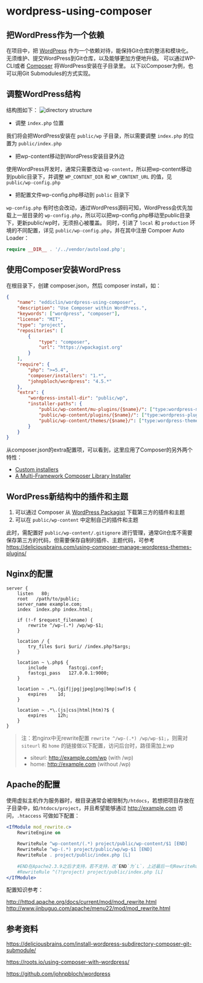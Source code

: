 wordpress-using-composer
====

## 把WordPress作为一个依赖
在项目中，把 [WordPress](https://wordpress.org/) 作为一个依赖对待，能保持Git仓库的整洁和模块化。无须维护、提交WordPress到Git仓库，以及能够更加方便地升级。
可以通过WP-CLI或者 [Composer](https://getcomposer.org/) 将WordPress安装在子目录里。
以下以Composer为例，也可以用Git Submodules的方式实现。

## 调整WordPress结构
结构图如下：
![directory structure](https://cloud.githubusercontent.com/assets/2800700/16399077/f5658ac6-3d01-11e6-8c05-5ba5fd898b89.png)

* 调整 `index.php` 位置

我们将会把WordPress安装在 `public/wp` 子目录，所以需要调整 `index.php` 的位置为 `public/index.php`

* 把wp-content移动到WordPress安装目录外边

使用WordPress开发时，通常只需要改动 `wp-content`，所以把wp-content移动到public目录下，并调整 `WP_CONTENT_DIR` 和 `WP_CONTENT_URL` 的值，见 `public/wp-config.php`

* 把配置文件wp-config.php移动到 `public` 目录下

`wp-config.php` 有时也会改动，通过WordPress源码可知，WordPress会优先加载上一层目录的 `wp-config.php`，所以可以把wp-config.php移动至public目录下，更新public/wp时，无须担心被覆盖。
同时，引进了 `local` 和 `production` 环境的不同配置，详见 `public/wp-config.php`，并在其中注册 Compoer Auto Loader：
```php
require __DIR__ . '/../vendor/autoload.php';
```

## 使用Composer安装WordPress
在根目录下，创建 composer.json，然后 composer install，如：
```json
{
    "name": "eddiclin/wordpress-using-composer",
    "description": "Use Composer within WordPress.",
    "keywords": ["wordpress", "composer"],
    "license": "MIT",
    "type": "project",
    "repositories": [
        {
            "type": "composer",
            "url": "https://wpackagist.org"
        }
    ],
    "require": {
        "php": ">=5.4",
        "composer/installers": "1.*",
        "johnpbloch/wordpress": "4.5.*"
    },
    "extra": {
        "wordpress-install-dir": "public/wp",
        "installer-paths": {
            "public/wp-content/mu-plugins/{$name}/": ["type:wordpress-muplugin"],
            "public/wp-content/plugins/{$name}/": ["type:wordpress-plugin"],
            "public/wp-content/themes/{$name}/": ["type:wordpress-theme"]
        }
    }
}
```

从composer.json的extra配置项，可以看到，这里应用了Composer的另外两个特性：

* [Custom installers](https://getcomposer.org/doc/articles/custom-installers.md)
* [A Multi-Framework Composer Library Installer](https://github.com/composer/installers)

## WordPress新结构中的插件和主题
1. 可以通过 Composer 从 [WordPress Packagist](https://wpackagist.org/) 下载第三方的插件和主题
2. 可以在 `public/wp-content` 中定制自己的插件和主题

此时，需配置好 `public/wp-content/.gitignore` 进行管理，通常Git仓库不需要保存第三方的代码，但需要保存自制的插件、主题代码，可参考 https://deliciousbrains.com/using-composer-manage-wordpress-themes-plugins/

## Nginx的配置
```nginx
server {
    listen   80;
    root   /path/to/public;
    server_name example.com;
    index  index.php index.html;
    
    if (!-f $request_filename) {
        rewrite ^/wp-(.*) /wp/wp-$1;
    }
    
    location / {
        try_files $uri $uri/ /index.php?$args;
    }
    
    location ~ \.php$ {
        include        fastcgi.conf;
        fastcgi_pass   127.0.0.1:9000;
    }
    
    location ~ .*\.(gif|jpg|jpeg|png|bmp|swf)$ {
        expires    1d;
    }
    
    location ~ .*\.(js|css|html|htm)?$ {
        expires    12h;
    }
}
```

>注：若nginx中无rewrite配置 `rewrite ^/wp-(.*) /wp/wp-$1;`，则需对 `siteurl` 和 `home` 的链接做以下配置，访问后台时，路径需加上wp
> * siteurl: http://example.com/wp (with /wp)
> * home: http://example.com (without /wp)

## Apache的配置
使用虚拟主机作为服务器时，根目录通常会被限制为`/htdocs`，若想把项目存放在子目录中，如`/htdocs/project`，并且希望能够通过 http://example.com 访问，`.htaccess` 可做如下配置：
```apache
<IfModule mod_rewrite.c>
    RewriteEngine on
    
    RewriteRule ^wp-content/(.*) project/public/wp-content/$1 [END]
    RewriteRule ^wp-(.*) project/public/wp/wp-$1 [END]
    RewriteRule . project/public/index.php [L]
    
    #END在Apache2.3.9之后才支持，若不支持，改`END`为`L`，上述最后一句RewriteRule替换为
    #RewriteRule ^(?!project) project/public/index.php [L]
</IfModule>
```
配置知识参考：

http://httpd.apache.org/docs/current/mod/mod_rewrite.html
http://www.jinbuguo.com/apache/menu22/mod/mod_rewrite.html

## 参考资料
https://deliciousbrains.com/install-wordpress-subdirectory-composer-git-submodule/

https://roots.io/using-composer-with-wordpress/

https://github.com/johnpbloch/wordpress
